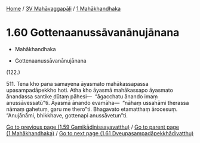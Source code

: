 
[Home](/) / [3V Mahāvaggapāḷi](../../3V.md) / [1 Mahākhandhaka](../1.md)

# 1.60 Gottenaanussāvanānujānana

* Mahākhandhaka

* Gottenaanussāvanānujānana

(122.)

511\. Tena kho pana samayena āyasmato mahākassapassa upasampadāpekkho hoti. Atha kho āyasmā mahākassapo āyasmato ānandassa santike dūtaṃ pāhesi—  “āgacchatu ānando imaṃ anussāvessatū”ti. Āyasmā ānando evamāha—  “nāhaṃ ussahāmi therassa nāmaṃ gahetuṃ, garu me thero”ti. Bhagavato etamatthaṃ ārocesuṃ. “Anujānāmi, bhikkhave, gottenapi anussāvetun”ti.

[Go to previous page (1.59 Gamikādinissayavatthu)](1.59.md) / [Go to parent page (1 Mahākhandhaka)](../1.md) / [Go to next page (1.61 Dveupasampadāpekkhādivatthu)](1.61.md)


